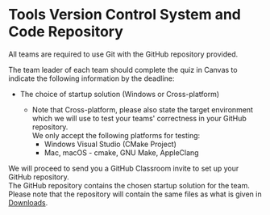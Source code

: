 <br>

# Tools Version Control System and Code Repository

All teams are required to use Git with the GitHub repository provided.

The team leader of each team should complete the quiz in Canvas to indicate the following information by the deadline:

*   The choice of startup solution (Windows or Cross-platform)

    *   Note that Cross-platform, please also state the target environment which we will use to test your teams' correctness in your GitHub repository.  
        We only accept the following platforms for testing:
        *   Windows Visual Studio (CMake Project)
        <!--*   Linux, Fedora 34 - cmake, GNU Make, GCC-->
        *   Mac, macOS - cmake, GNU Make, AppleClang

We will proceed to send you a GitHub Classroom invite to set up your GitHub repository.  
The GitHub repository contains the chosen startup solution for the team.  
Please note that the repository will contain the same files as what is given in [Downloads](../tools/downloads.html).
